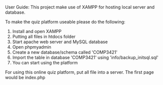 User Guide:
This project make use of XAMPP for hosting local server and database.

To make the quiz platform useable please do the following:
1. Install and open XAMPP
2. Putting all files in htdocs folder
3. Start apache web server and MySQL database
4. Open phpmyadmin 
5. Create a new database/schema called 'COMP3421'
6. Import the table in database 'COMP3421' using 'info/backup_initsql.sql'
7. You can start using the platform

For using this online quiz platform, put all file into a server. The first page would be index.php
